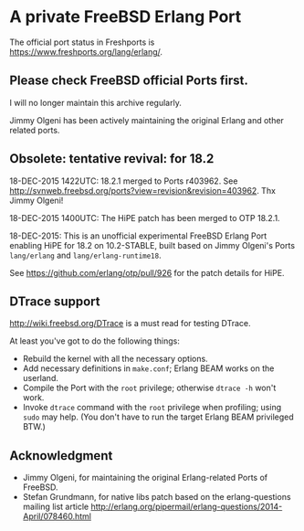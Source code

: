 # A private FreeBSD Erlang Port

The official port status in Freshports is <https://www.freshports.org/lang/erlang/>.

## Please check FreeBSD official Ports first.

I will no longer maintain this archive regularly. 

Jimmy Olgeni has been actively maintaining the original Erlang and other
related ports.

## Obsolete: tentative revival: for 18.2

18-DEC-2015 1422UTC: 18.2.1 merged to Ports r403962. See <http://svnweb.freebsd.org/ports?view=revision&revision=403962>. Thx Jimmy Olgeni!

18-DEC-2015 1400UTC: The HiPE patch has been merged to OTP 18.2.1.

18-DEC-2015: This is an unofficial experimental FreeBSD Erlang Port enabling
HiPE for 18.2 on 10.2-STABLE, built based on Jimmy Olgeni's Ports `lang/erlang`
and `lang/erlang-runtime18`.

See https://github.com/erlang/otp/pull/926 for the patch details for HiPE.

## DTrace support

<http://wiki.freebsd.org/DTrace> is a must read for testing DTrace.

At least you've got to do the following things:

* Rebuild the kernel with all the necessary options.
* Add necessary definitions in `make.conf`; Erlang BEAM works on the userland.
* Compile the Port with the `root` privilege; otherwise `dtrace -h` won't work.
* Invoke `dtrace` command with the `root` privilege when profiling; using `sudo` may help. (You don't have to run the target Erlang BEAM privileged BTW.)

## Acknowledgment

* Jimmy Olgeni, for maintaining the original Erlang-related Ports of FreeBSD.
* Stefan Grundmann, for native libs patch based on the erlang-questions mailing list article <http://erlang.org/pipermail/erlang-questions/2014-April/078460.html>
